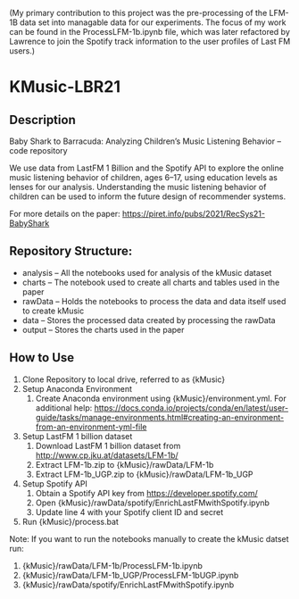(My primary contribution to this project was the pre-processing of the LFM-1B data set into managable data for our experiments. The focus of my work can be found in the ProcessLFM-1b.ipynb file, which was later refactored by Lawrence to join the Spotify track information to the user profiles of Last FM users.)

# KMusic-LBR21

## Description

Baby Shark to Barracuda: Analyzing Children’s Music Listening Behavior – code repository

We use data from LastFM 1 Billion and the Spotify API to explore the online music listening behavior of children, ages 6–17, using education levels as lenses for our analysis. Understanding the music listening behavior of children can be used to inform the future design of recommender systems.

For more details on the paper: https://piret.info/pubs/2021/RecSys21-BabyShark


## Repository Structure:
*	analysis – All the notebooks used for analysis of the kMusic dataset
*	charts – The notebook used to create all charts and tables used in the paper
*	rawData – Holds the notebooks to process the data and data itself used to create kMusic
*	data – Stores the processed data created by processing the rawData
*	output – Stores the charts used in the paper 

## How to Use

1.	Clone Repository to local drive, referred to as {kMusic}
1.	Setup Anaconda Environment
    1.	Create Anaconda environment using {kMusic}/environment.yml. For additional help: https://docs.conda.io/projects/conda/en/latest/user-guide/tasks/manage-environments.html#creating-an-environment-from-an-environment-yml-file
1.	Setup LastFM 1 billion dataset
    1.	Download LastFM 1 billion dataset from http://www.cp.jku.at/datasets/LFM-1b/
    1.	Extract LFM-1b.zip to {kMusic}/rawData/LFM-1b
    1.	Extract LFM-1b_UGP.zip to {kMusic}/rawData/LFM-1b_UGP
1.	Setup Spotify API
    1.	Obtain a Spotify API key from https://developer.spotify.com/
    1.	Open {kMusic}/rawData/spotify/EnrichLastFMwithSpotify.ipynb
    1.	Update line 4 with your Spotify client ID and secret
1.	Run {kMusic}/process.bat

Note: If you want to run the notebooks manually to create the kMusic datset run:
1. {kMusic}/rawData/LFM-1b/ProcessLFM-1b.ipynb
1. {kMusic}/rawData/LFM-1b_UGP/ProcessLFM-1bUGP.ipynb
1. {kMusic}/rawData/spotify/EnrichLastFMwithSpotify.ipynb
